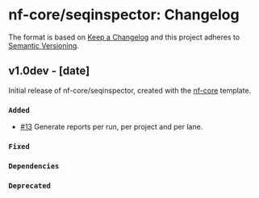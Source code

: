 # nf-core/seqinspector: Changelog

The format is based on [Keep a Changelog](https://keepachangelog.com/en/1.0.0/)
and this project adheres to [Semantic Versioning](https://semver.org/spec/v2.0.0.html).

## v1.0dev - [date]

Initial release of nf-core/seqinspector, created with the [nf-core](https://nf-co.re/) template.

### `Added`

- [#13](https://github.com/nf-core/seqinspector/pull/13) Generate reports per run, per project and per lane.

### `Fixed`

### `Dependencies`

### `Deprecated`
